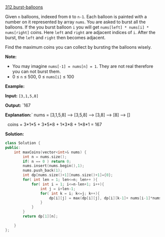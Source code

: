 [312.burst-balloons](https://leetcode.com/problems/burst-balloons/)  

Given `n` balloons, indexed from `0` to `n-1`. Each balloon is painted with a number on it represented by array `nums`. You are asked to burst all the balloons. If the you burst balloon `i` you will get `nums[left] * nums[i] * nums[right]` coins. Here `left` and `right` are adjacent indices of `i`. After the burst, the `left` and `right` then becomes adjacent.

Find the maximum coins you can collect by bursting the balloons wisely.

**Note:**

*   You may imagine `nums[-1] = nums[n] = 1`. They are not real therefore you can not burst them.
*   0 ≤ `n` ≤ 500, 0 ≤ `nums[i]` ≤ 100

**Example:**

  
**Input:** `[3,1,5,8]`
  
**Output:** `167 
  
**Explanation:**` nums = \[3,1,5,8\] --> \[3,5,8\] -->   \[3,8\]   -->  \[8\]  --> \[\]
  
             coins =  3\*1\*5      +  3\*5\*8    +  1\*3\*8      + 1\*8\*1   = 167  



**Solution:**  

```cpp
class Solution {
public:
    int maxCoins(vector<int>& nums) {
        int n = nums.size();
        if( n == 0 ) return 0;
        nums.insert(nums.begin(),1);
        nums.push_back(1);
        int dp[nums.size()+1][nums.size()+1]={0};
        for( int len = 1; len<=n; len++ ){
            for( int i = 1; i<=n-len+1; i++){
                int j = i+len-1;
                for( int k = i; k<=j; k++){
                    dp[i][j] = max(dp[i][j], dp[i][k-1]+ nums[i-1]*nums[k]*nums[j+1]+dp[k+1][j]);
                }
            }
        }
        return dp[1][n];
        
    }
};
```
      